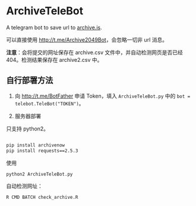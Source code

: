 # ArchiveTeleBot
A telegram bot to save url to [archive.is](https://archive.is/).

可以直接使用 <http://t.me/Archive2049Bot>，会忽略一切非 url 消息。

**注意**：会将提交的网址保存在 archive.csv 文件中，并自动检测网页是否已经404。检测结果保存在 archive2.csv 中。

## 自行部署方法

1. 向 <http://t.me/BotFather> 申请 Token，填入 `ArchiveTeleBot.py` 中的 `bot = telebot.TeleBot("TOKEN")`。

2. 服务器部署

只支持 python2。

```bash

pip install archivenow
pip install requests==2.5.3
```

使用

```python
python2 ArchiveTeleBot.py
```

自动检测网址：

  ```R
  R CMD BATCH check_archive.R
  ```
